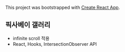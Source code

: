 This project was bootstrapped with [Create React App](https://github.com/facebook/create-react-app).

## 픽사베이 갤러리

- infinite scroll 적용
- React, Hooks, IntersectionObserver API 
